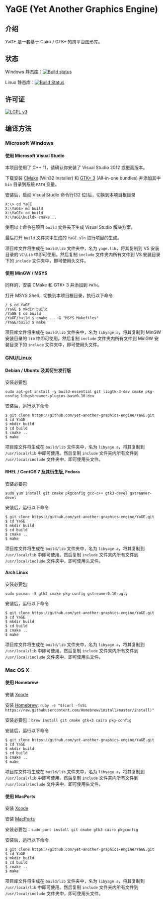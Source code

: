 # YaGE (Yet Another Graphics Engine)

## 介绍

YaGE 是一套基于 Cairo / GTK+ 的跨平台图形库。

## 状态

Windows 静态库：[![Build status](https://img.shields.io/appveyor/ci/xdqi/yage.svg)](https://ci.appveyor.com/project/xdqi/yage)

Linux 静态库：[![Build Status](https://img.shields.io/travis/yet-another-graphics-engine/YaGE.svg)](https://travis-ci.org/yet-another-graphics-engine/YaGE)

## 许可证

[![LGPL v3](https://www.gnu.org/graphics/lgplv3-147x51.png)](https://www.gnu.org/licenses/)

## 编译方法

### Microsoft Windows

#### 使用 Microsoft Visual Studio

本项目使用了 C++ 11，请确认你安装了 Visual Studio 2012 或更高版本。

下载安装 [CMake](http://www.cmake.org/download/) (Win32 Installer) 和 [GTK+ 3](http://www.gtk.org/download/win32.php) (All-in-one bundles) 并添加其中 `bin` 目录到系统 `PATH` 变量。

安装后，启动 Visual Studio 命令行(32 位)后，切换到本项目根目录

```
X:\> cd YaGE
X:\YaGE> md build
X:\YaGE> cd build
X:\YaGE\build> cmake ..
```

使用以上命令在项目 `build` 文件夹下生成 Visual Studio 解决方案。

最后打开 `build` 文件夹中生成的 `YaGE.sln` 进行项目的生成。

项目库文件将生成在 `build\lib` 文件夹中，名为 `yage.lib`，将其复制到 VS 安装目录的 `VC\Lib` 中即可使用。然后复制 `include` 文件夹内所有文件到 VS 安装目录下的 `include` 文件夹中，即可使用头文件。

#### 使用 MinGW / MSYS

同样的，安装 CMake 和 GTK+ 3 并添加到 `PATH`。

打开 MSYS Shell，切换到本项目根目录，执行以下命令

```
/ $ cd YaGE
/YaGE $ mkdir build
/YaGE $ cd build
/YaGE/build $ cmake .. -G "MSYS Makefiles"
/YaGE/build $ make
```

项目库文件将生成在 `build\lib` 文件夹中，名为 `libyage.a`，将其复制到 MinGW 安装目录的 `lib` 中即可使用。然后复制 `include` 文件夹内所有文件到 MinGW 安装目录下的 `include` 文件夹中，即可使用头文件。

### GNU/Linux

#### Debian / Ubuntu 及其衍生发行版

安装必要包

`sudo apt-get install -y build-essential git libgtk-3-dev cmake pkg-config libgstreamer-plugins-base0.10-dev`

安装后，运行以下命令

```
$ git clone https://github.com/yet-another-graphics-engine/YaGE.git
$ cd YaGE
$ mkdir build
$ cd build
$ cmake ..
$ make
```

项目库文件将生成在 `build/lib` 文件夹中，名为 `libyage.a`，将其复制到 `/usr/local/lib` 中即可使用。然后复制 `include` 文件夹内所有文件到 `/usr/local/include` 文件夹中，即可使用头文件。


#### RHEL / CentOS 7 及其衍生版, Fedora

安装必要包

`sudo yum install git cmake pkgconfig gcc-c++ gtk3-devel gstreamer-devel`

安装后，运行以下命令

```
$ git clone https://github.com/yet-another-graphics-engine/YaGE.git
$ cd YaGE
$ mkdir build
$ cd build
$ cmake ..
$ make
```
项目库文件将生成在 `build/lib` 文件夹中，名为 `libyage.a`，将其复制到 `/usr/local/lib` 中即可使用。然后复制 `include` 文件夹内所有文件到 `/usr/local/include` 文件夹中，即可使用头文件。

#### Arch Linux

安装必要包

`sudo pacman -S gtk3 cmake pkg-config gstreamer0.10-ugly`

安装后，运行以下命令

```
$ git clone https://github.com/yet-another-graphics-engine/YaGE.git
$ cd YaGE
$ mkdir build
$ cd build
$ cmake ..
$ make
```
项目库文件将生成在 `build/lib` 文件夹中，名为 `libyage.a`，将其复制到 `/usr/local/lib` 中即可使用。然后复制 `include` 文件夹内所有文件到 `/usr/local/include` 文件夹中，即可使用头文件。

### Mac OS X

#### 使用 Homebrew

安装 [Xcode](https://developer.apple.com/xcode/)

安装 [Homebrew](http://brew.sh/): `ruby -e "$(curl -fsSL https://raw.githubusercontent.com/Homebrew/install/master/install)"`

安装必要包：`brew install git cmake gtk+3 cairo pkg-config`

安装后，运行以下命令

```
$ git clone https://github.com/yet-another-graphics-engine/YaGE.git
$ cd YaGE
$ mkdir build
$ cd build
$ cmake ..
$ make
```
项目库文件将生成在 `build/lib` 文件夹中，名为 `libyage.a`，将其复制到 `/usr/local/lib` 中即可使用。然后复制 `include` 文件夹内所有文件到 `/usr/local/include` 文件夹中，即可使用头文件。

#### 使用 MacPorts

安装 [Xcode](https://developer.apple.com/xcode/)

安装 [MacPorts](https://www.macports.org/install.php)

安装必要包：`sudo port install git cmake gtk3 cairo pkgconfig`

安装后，运行以下命令

```
$ git clone https://github.com/yet-another-graphics-engine/YaGE.git
$ cd YaGE
$ mkdir build
$ cd build
$ cmake ..
$ make
```
项目库文件将生成在 `build/lib` 文件夹中，名为 `libyage.a`，将其复制到 `/usr/local/lib` 中即可使用。然后复制 `include` 文件夹内所有文件到 `/usr/local/include` 文件夹中，即可使用头文件。

